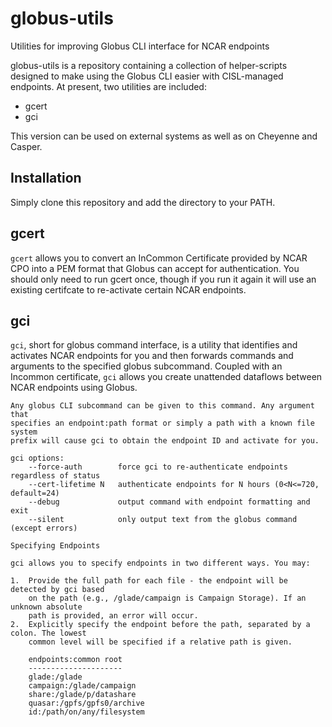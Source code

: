 # globus-utils
Utilities for improving Globus CLI interface for NCAR endpoints

globus-utils is a repository containing a collection of helper-scripts designed to make using the Globus CLI easier with CISL-managed endpoints. At present, two utilities are included:

* gcert
* gci

This version can be used on external systems as well as on Cheyenne and Casper.

## Installation

Simply clone this repository and add the directory to your PATH.

## gcert

`gcert` allows you to convert an InCommon Certificate provided by NCAR CPO into a PEM format that Globus can accept for authentication. You should only need to run gcert once, though if you run it again it will use an existing certifcate to re-activate certain NCAR endpoints.

## gci

`gci`, short for globus command interface, is a utility that identifies and activates NCAR endpoints for you and then forwards commands and arguments to the specified globus subcommand. Coupled with an Incommon certificate, `gci` allows you create unattended dataflows between NCAR endpoints using Globus.

```
Any globus CLI subcommand can be given to this command. Any argument that
specifies an endpoint:path format or simply a path with a known file system
prefix will cause gci to obtain the endpoint ID and activate for you.

gci options:
    --force-auth        force gci to re-authenticate endpoints regardless of status
    --cert-lifetime N   authenticate endpoints for N hours (0<N<=720, default=24)
    --debug             output command with endpoint formatting and exit
    --silent            only output text from the globus command (except errors)

Specifying Endpoints

gci allows you to specify endpoints in two different ways. You may:

1.  Provide the full path for each file - the endpoint will be detected by gci based
    on the path (e.g., /glade/campaign is Campaign Storage). If an unknown absolute
    path is provided, an error will occur.
2.  Explicitly specify the endpoint before the path, separated by a colon. The lowest
    common level will be specified if a relative path is given.

    endpoints:common root
    ---------------------
    glade:/glade
    campaign:/glade/campaign
    share:/glade/p/datashare
    quasar:/gpfs/gpfs0/archive
    id:/path/on/any/filesystem
```
